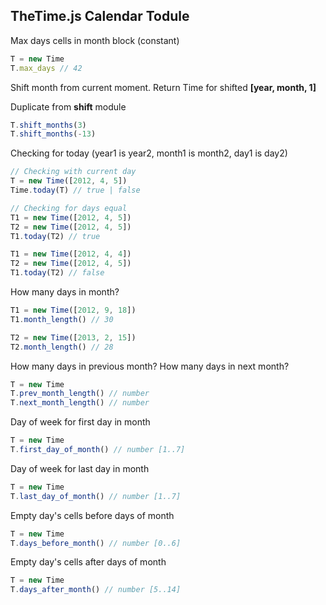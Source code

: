 ## TheTime.js Calendar Todule

Мах days cells in month block (constant)

```javascript
T = new Time
T.max_days // 42
```
Shift month from current moment. Return Time for shifted **[year, month, 1]**

Duplicate from **shift** module

```javascript
T.shift_months(3)
T.shift_months(-13)
```

Checking for today (year1 is year2, month1 is month2, day1 is day2)


```javascript
// Checking with current day
T = new Time([2012, 4, 5])
Time.today(T) // true | false

// Checking for days equal
T1 = new Time([2012, 4, 5])
T2 = new Time([2012, 4, 5])
T1.today(T2) // true

T1 = new Time([2012, 4, 4])
T2 = new Time([2012, 4, 5])
T1.today(T2) // false
```

How many days in month?

```javascript
T1 = new Time([2012, 9, 18])
T1.month_length() // 30

T2 = new Time([2013, 2, 15])
T2.month_length() // 28
```

How many days in previous month?
How many days in next month?

```javascript
T = new Time
T.prev_month_length() // number
T.next_month_length() // number
```

Day of week for first day in month

```javascript
T = new Time
T.first_day_of_month() // number [1..7]
```

Day of week for last day in month

```javascript
T = new Time
T.last_day_of_month() // number [1..7]
```

Empty day's cells before days of month

```javascript
T = new Time
T.days_before_month() // number [0..6]
```

Empty day's cells after days of month

```javascript
T = new Time
T.days_after_month() // number [5..14]
```
